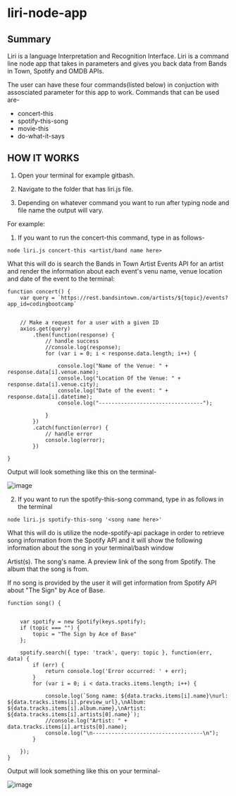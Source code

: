 # liri-node-app

## Summary


Liri is a language Interpretation and Recognition Interface. 
Liri is a command line node app that takes in parameters and gives you back data from Bands in Town, Spotify and OMDB APIs.

The user can have these four commands(listed below) in conjuction with assosciated parameter for this app to work.
Commands that can be used are-
* concert-this
* spotify-this-song
* movie-this
* do-what-it-says

## HOW IT WORKS

1. Open your terminal for example gitbash.

2. Navigate to the folder that has liri.js file.

3. Depending on whatever command you want to run after typing node and file name the output will vary.

For example: 
1. If you want to run the concert-this command, type in as follows-


```
node liri.js concert-this <artist/band name here>

```
What this will do is search the Bands in Town Artist Events API for an artist and render the information about each event's venu name, venue location and date of the event to the terminal:

```
function concert() {
    var query = `https://rest.bandsintown.com/artists/${topic}/events?app_id=codingbootcamp`


    // Make a request for a user with a given ID
    axios.get(query)
        .then(function(response) {
            // handle success
            //console.log(response);
            for (var i = 0; i < response.data.length; i++) {

                console.log("Name of the Venue: " + response.data[i].venue.name);
                console.log("Location Of the Venue: " + response.data[i].venue.city);
                console.log("Date of the event: " + response.data[i].datetime);
                console.log("---------------------------------");
                
            }
        })
        .catch(function(error) {
            // handle error
            console.log(error);
        })

}
```
Output will look something like this on the terminal-

![image](https://user-images.githubusercontent.com/54960706/70172165-fb8c6e00-1684-11ea-8dd4-cca7fe40e0f4.png)

2. If you want to run the spotify-this-song command, type in as follows in the terminal

```
node liri.js spotify-this-song '<song name here>'
```
What this will do is utilize the node-spotify-api package in order to retrieve song information from the Spotify API and it will show the following information about the song in your terminal/bash window

Artist(s).
The song's name.
A preview link of the song from Spotify.
The album that the song is from.

If no song is provided by the user it will get information from Spotify API about "The Sign" by Ace of Base.

```
function song() {


    var spotify = new Spotify(keys.spotify);
    if (topic === "") {
        topic = "The Sign by Ace of Base"
    };

    spotify.search({ type: 'track', query: topic }, function(err, data) {
        if (err) {
            return console.log('Error occurred: ' + err);
        }
        for (var i = 0; i < data.tracks.items.length; i++) {

            console.log(`Song name: ${data.tracks.items[i].name}\nurl: ${data.tracks.items[i].preview_url},\nAlbum: ${data.tracks.items[i].album.name},\nArtist: ${data.tracks.items[i].artists[0].name}`);
            //console.log("Artist: " + data.tracks.items[i].artists[0].name);
            console.log("\n-----------------------------------\n");
        }

    });
}
```
Output will look something like this on your terminal-

![image](https://user-images.githubusercontent.com/54960706/70175277-44dfbc00-168b-11ea-90a8-3efae6a5439d.png)


















